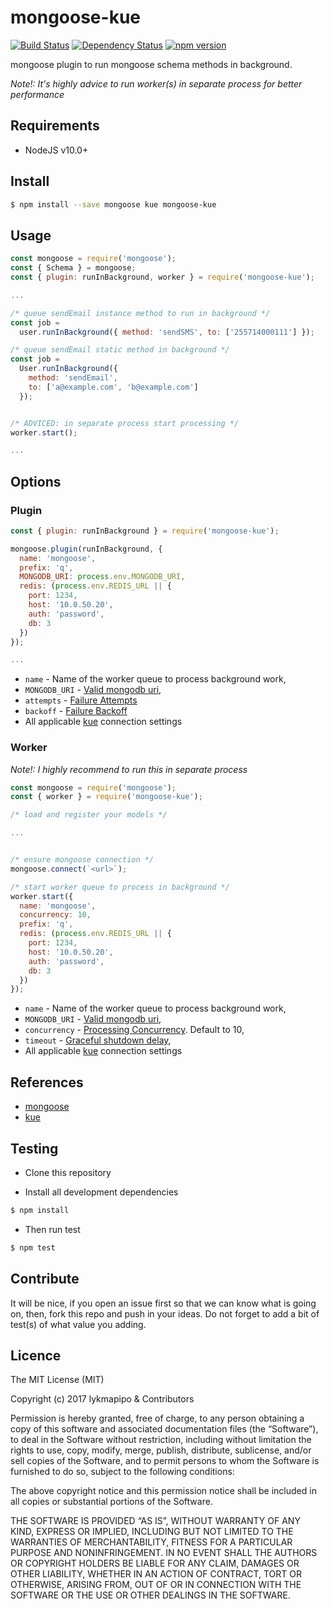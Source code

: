 # mongoose-kue

[![Build Status](https://travis-ci.org/lykmapipo/mongoose-kue.svg?branch=master)](https://travis-ci.org/lykmapipo/mongoose-kue)
[![Dependency Status](https://img.shields.io/david/lykmapipo/mongoose-kue.svg?style=flat)](https://david-dm.org/lykmapipo/mongoose-kue)
[![npm version](https://badge.fury.io/js/mongoose-kue.svg)](https://badge.fury.io/js/mongoose-kue)

mongoose plugin to run mongoose schema methods in background.

*Note!: It's highly advice to run worker(s) in separate process for better performance*

## Requirements

- NodeJS v10.0+

## Install
```sh
$ npm install --save mongoose kue mongoose-kue
```

## Usage

```js
const mongoose = require('mongoose');
const { Schema } = mongoose;
const { plugin: runInBackground, worker } = require('mongoose-kue');

...

/* queue sendEmail instance method to run in background */
const job =
  user.runInBackground({ method: 'sendSMS', to: ['255714000111'] });

/* queue sendEmail static method in background */
const job =
  User.runInBackground({
    method: 'sendEmail',
    to: ['a@example.com', 'b@example.com']
  });


/* ADVICED: in separate process start processing */
worker.start();

...


```


## Options

### Plugin
```js
const { plugin: runInBackground } = require('mongoose-kue');

mongoose.plugin(runInBackground, {
  name: 'mongoose',
  prefix: 'q',
  MONGODB_URI: process.env.MONGODB_URI,
  redis: (process.env.REDIS_URL || {
    port: 1234,
    host: '10.0.50.20',
    auth: 'password',
    db: 3
  })
});

...

```

- `name` - Name of the worker queue to process background work,
- `MONGODB_URI` - [Valid mongodb uri](https://mongoosejs.com/docs/index.html),
- `attempts` - [Failure Attempts](https://github.com/Automattic/kue#failure-attempts)
- `backoff` - [Failure Backoff](https://github.com/Automattic/kue#failure-backoff)
- All applicable [kue](https://github.com/Automattic/kue#redis-connection-settings) connection settings


### Worker

*Note!: I highly recommend to run this in separate process*

```js
const mongoose = require('mongoose');
const { worker } = require('mongoose-kue');

/* load and register your models */

...


/* ensure mongoose connection */
mongoose.connect(`<url>`);

/* start worker queue to process in background */
worker.start({
  name: 'mongoose',
  concurrency: 10,
  prefix: 'q',
  redis: (process.env.REDIS_URL || {
    port: 1234,
    host: '10.0.50.20',
    auth: 'password',
    db: 3
  })
});
``` 

- `name` - Name of the worker queue to process background work,
- `MONGODB_URI` - [Valid mongodb uri](https://mongoosejs.com/docs/index.html),
- `concurrency` - [Processing Concurrency](https://github.com/Automattic/kue#processing-concurrency). Default to 10,
- `timeout` - [Graceful shutdown delay](https://github.com/Automattic/kue#graceful-shutdown),
- All applicable [kue](https://github.com/Automattic/kue#redis-connection-settings) connection settings


## References
- [mongoose](http://mongoosejs.com/docs/guide.html)
- [kue](https://github.com/Automattic/kue)


## Testing
* Clone this repository

* Install all development dependencies
```sh
$ npm install
```
* Then run test
```sh
$ npm test
```

## Contribute
It will be nice, if you open an issue first so that we can know what is going on, then, fork this repo and push in your ideas. Do not forget to add a bit of test(s) of what value you adding.

## Licence
The MIT License (MIT)

Copyright (c) 2017 lykmapipo & Contributors

Permission is hereby granted, free of charge, to any person obtaining a copy of this software and associated documentation files (the “Software”), to deal in the Software without restriction, including without limitation the rights to use, copy, modify, merge, publish, distribute, sublicense, and/or sell copies of the Software, and to permit persons to whom the Software is furnished to do so, subject to the following conditions:

The above copyright notice and this permission notice shall be included in all copies or substantial portions of the Software.

THE SOFTWARE IS PROVIDED “AS IS”, WITHOUT WARRANTY OF ANY KIND, EXPRESS OR IMPLIED, INCLUDING BUT NOT LIMITED TO THE WARRANTIES OF MERCHANTABILITY, FITNESS FOR A PARTICULAR PURPOSE AND NONINFRINGEMENT. IN NO EVENT SHALL THE AUTHORS OR COPYRIGHT HOLDERS BE LIABLE FOR ANY CLAIM, DAMAGES OR OTHER LIABILITY, WHETHER IN AN ACTION OF CONTRACT, TORT OR OTHERWISE, ARISING FROM, OUT OF OR IN CONNECTION WITH THE SOFTWARE OR THE USE OR OTHER DEALINGS IN THE SOFTWARE. 